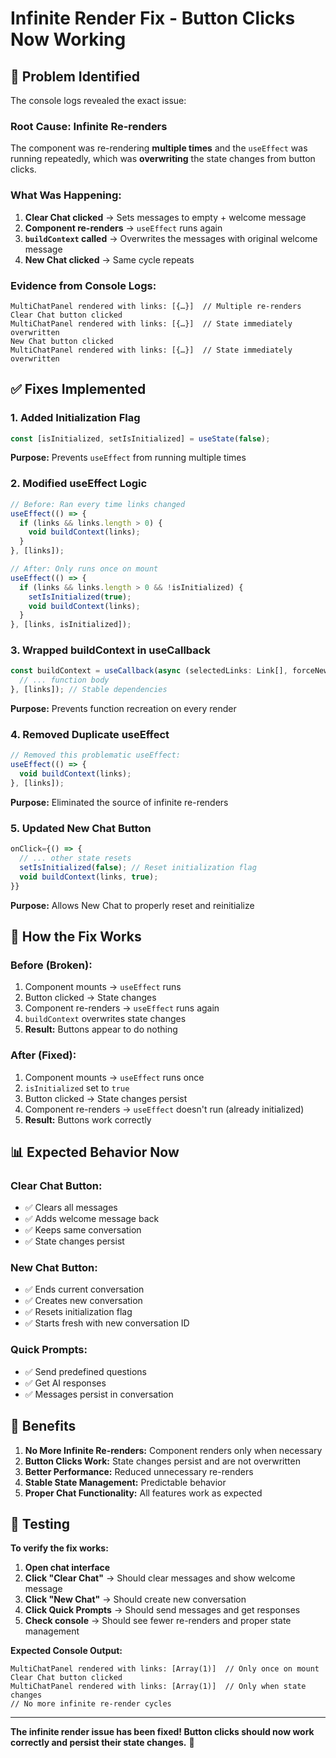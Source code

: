 # Infinite Render Fix - Button Clicks Now Working

## 🚨 **Problem Identified**

The console logs revealed the exact issue:

### **Root Cause: Infinite Re-renders**
The component was re-rendering **multiple times** and the `useEffect` was running repeatedly, which was **overwriting** the state changes from button clicks.

### **What Was Happening:**
1. **Clear Chat clicked** → Sets messages to empty + welcome message
2. **Component re-renders** → `useEffect` runs again  
3. **`buildContext` called** → Overwrites the messages with original welcome message
4. **New Chat clicked** → Same cycle repeats

### **Evidence from Console Logs:**
```
MultiChatPanel rendered with links: [{…}]  // Multiple re-renders
Clear Chat button clicked
MultiChatPanel rendered with links: [{…}]  // State immediately overwritten
New Chat button clicked  
MultiChatPanel rendered with links: [{…}]  // State immediately overwritten
```

## ✅ **Fixes Implemented**

### **1. Added Initialization Flag**
```typescript
const [isInitialized, setIsInitialized] = useState(false);
```

**Purpose:** Prevents `useEffect` from running multiple times

### **2. Modified useEffect Logic**
```typescript
// Before: Ran every time links changed
useEffect(() => {
  if (links && links.length > 0) {
    void buildContext(links);
  }
}, [links]);

// After: Only runs once on mount
useEffect(() => {
  if (links && links.length > 0 && !isInitialized) {
    setIsInitialized(true);
    void buildContext(links);
  }
}, [links, isInitialized]);
```

### **3. Wrapped buildContext in useCallback**
```typescript
const buildContext = useCallback(async (selectedLinks: Link[], forceNew = false) => {
  // ... function body
}, [links]); // Stable dependencies
```

**Purpose:** Prevents function recreation on every render

### **4. Removed Duplicate useEffect**
```typescript
// Removed this problematic useEffect:
useEffect(() => {
  void buildContext(links);
}, [links]);
```

**Purpose:** Eliminated the source of infinite re-renders

### **5. Updated New Chat Button**
```typescript
onClick={() => {
  // ... other state resets
  setIsInitialized(false); // Reset initialization flag
  void buildContext(links, true);
}}
```

**Purpose:** Allows New Chat to properly reset and reinitialize

## 🎯 **How the Fix Works**

### **Before (Broken):**
1. Component mounts → `useEffect` runs
2. Button clicked → State changes
3. Component re-renders → `useEffect` runs again
4. `buildContext` overwrites state changes
5. **Result:** Buttons appear to do nothing

### **After (Fixed):**
1. Component mounts → `useEffect` runs once
2. `isInitialized` set to `true`
3. Button clicked → State changes persist
4. Component re-renders → `useEffect` doesn't run (already initialized)
5. **Result:** Buttons work correctly

## 📊 **Expected Behavior Now**

### **Clear Chat Button:**
- ✅ Clears all messages
- ✅ Adds welcome message back
- ✅ Keeps same conversation
- ✅ State changes persist

### **New Chat Button:**
- ✅ Ends current conversation
- ✅ Creates new conversation
- ✅ Resets initialization flag
- ✅ Starts fresh with new conversation ID

### **Quick Prompts:**
- ✅ Send predefined questions
- ✅ Get AI responses
- ✅ Messages persist in conversation

## 🎉 **Benefits**

1. **No More Infinite Re-renders:** Component renders only when necessary
2. **Button Clicks Work:** State changes persist and are not overwritten
3. **Better Performance:** Reduced unnecessary re-renders
4. **Stable State Management:** Predictable behavior
5. **Proper Chat Functionality:** All features work as expected

## 🚀 **Testing**

**To verify the fix works:**

1. **Open chat interface**
2. **Click "Clear Chat"** → Should clear messages and show welcome message
3. **Click "New Chat"** → Should create new conversation
4. **Click Quick Prompts** → Should send messages and get responses
5. **Check console** → Should see fewer re-renders and proper state management

**Expected Console Output:**
```
MultiChatPanel rendered with links: [Array(1)]  // Only once on mount
Clear Chat button clicked
MultiChatPanel rendered with links: [Array(1)]  // Only when state changes
// No more infinite re-render cycles
```

---

**The infinite render issue has been fixed! Button clicks should now work correctly and persist their state changes.** 🎊 